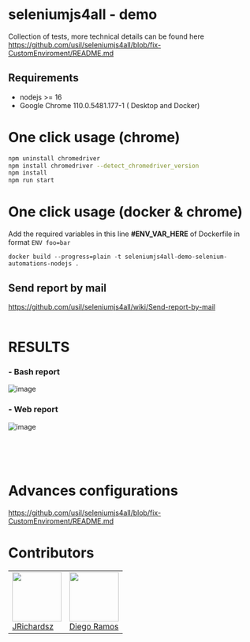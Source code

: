 # **seleniumjs4all - demo**

Collection of tests, more technical details can be found here https://github.com/usil/seleniumjs4all/blob/fix-CustomEnviroment/README.md

## Requirements

- nodejs >= 16
- Google Chrome 110.0.5481.177-1 ( Desktop and Docker)


# One click usage (chrome)

```bash
npm uninstall chromedriver
npm install chromedriver --detect_chromedriver_version
npm install
npm run start
```

# One click usage (docker & chrome)

Add the required variables in this line **#ENV_VAR_HERE** of Dockerfile in format `ENV foo=bar` 

```
docker build --progress=plain -t seleniumjs4all-demo-selenium-automations-nodejs .
```

## Send report by mail

https://github.com/usil/seleniumjs4all/wiki/Send-report-by-mail
<br>
<br>

# RESULTS

### - Bash report
![image](https://user-images.githubusercontent.com/3322836/200095302-3f7c81d9-239e-41c7-bfd9-36ccdb5203dd.png)

### - Web report

![image](https://user-images.githubusercontent.com/3322836/200892976-c2c0ad2c-a5a3-4c33-bb21-23de94e64316.png)

<br>
<br>
<br>

# Advances configurations

https://github.com/usil/seleniumjs4all/blob/fix-CustomEnviroment/README.md


# Contributors

<table>
  <tbody>
    <td>
      <img src="https://avatars0.githubusercontent.com/u/3322836?s=460&v=4" width="100px;"/>
      <br />
      <label><a href="http://jrichardsz.github.io/">JRichardsz</a></label>
      <br />
    </td>  
    <td>
      <img src="https://avatars.githubusercontent.com/u/66818290?s=400&u=d2f95a7497efd7fa830cf96fc2dc01120f27f3c5&v=4" width="100px;"/>
      <br />
      <label><a href="https://github.com/iSkyNavy">Diego Ramos</a></label>
      <br />
    </td>
  </tbody>
</table>